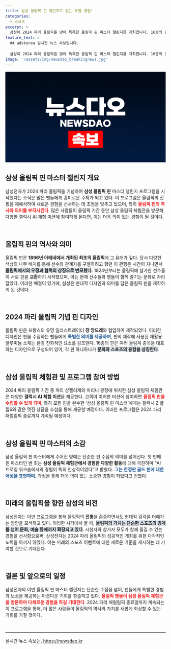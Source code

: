 ```yaml
---
title: 삼성 올림픽 핀 챌린지로 얻는 특별 경험!
categories:
  - 스포츠
excerpt: >
  삼성이 2024 파리 올림픽을 맞아 독특한 올림픽 핀 마스터 챌린지를 개최합니다. 16종의 올림픽 핀을 수집하면 갤럭시 Z 플립6를 받고, 추첨으로 동계 올림픽 참가 기회도! 금세기 전통과 혁신의 만남, 자세한 내용은 여기서 확인하세요!
feature_text: >
  ## adskorea 실시간 뉴스 속보입니다.

  삼성이 2024 파리 올림픽을 맞아 독특한 올림픽 핀 마스터 챌린지를 개최합니다. 16종의 올림픽 핀을 수집하면 갤럭시 Z 플립6를 받고, 추첨으로 동계 올림픽 참가 기회도! 금세기 전통과 혁신의 만남, 자세한 내용은 여기서 확인하세요!
image: '/assets/img/newsdao_breakingnews.jpg'
---
```


<p><img src="/assets/img/newsdao_breakingnews.jpg" alt="adskorea 속보" /></p>

<h2 data-ke-size="size26">삼성 올림픽 핀 마스터 챌린지 개요</h2>

<p data-ke-size="size16">삼성전자가 2024 파리 올림픽을 기념하여 <b>삼성 올림픽 핀</b> 마스터 챌린지 프로그램을 시작했다는 소식은 많은 팬들에게 흥미로운 주제가 되고 있다. 이 프로그램은 올림픽의 전통을 재해석하여 새로운 경험을 선사하는 데 초점을 맞추고 있으며, 특히 <b><span style="color: #ee2323;">올림픽 핀의 역사와 의미를 부각시킨다</span></b>. 많은 사람들이 올림픽 기간 동안 삼성 올림픽 체험관을 방문해 다양한 갤럭시 AI 체험 미션에 참여하게 된다면, 이는 더욱 의미 있는 경험이 될 것이다.</p>

<p data-ke-size="size16">&nbsp;</p>

<h2 data-ke-size="size26">올림픽 핀의 역사와 의미</h2>

<p data-ke-size="size16">올림픽 핀은 <b>1896년 아테네에서 개최된 최초의 올림픽</b>에 그 유래가 깊다. 당시 다양한 색상의 나무 배지를 통해 선수와 관계자를 구별하려고 했던 이 관행은 시간이 지나면서 <b><span style="background-color: #21538527;">올림픽에서의 우정과 협력의 상징으로 변모했다</span></b>. 1924년부터는 올림픽에 참가한 선수들이 서로 핀을 <b>교환</b>하기 시작했으며, 이는 현재 선수들과 팬들이 함께 즐기는 문화로 자리잡았다. 이러한 배경이 있기에, 삼성은 현대적 디자인과 의미를 담은 올림픽 핀을 제작하게 된 것이다.</p>

<p data-ke-size="size16">&nbsp;</p>

<h2 data-ke-size="size26">2024 파리 올림픽 기념 핀 디자인</h2>

<p data-ke-size="size16">올림픽 핀은 프랑스의 유명 일러스트레이터 <b>장 앙드레</b>와 협업하여 제작되었다. 이러한 디자인은 핀을 수집하는 팬들에게 <b><span style="color: #1a5490;">특별한 의미를 제공하며</span></b>, 핀의 제작에 사용된 재활용 알루미늄 소재는 환경 친화적인 요소를 강조한다. 16종의 핀은 여러 올림픽 종목을 대표하는 디자인으로 구성되어 있어, 각 핀 하나하나가 <b><span style="background-color: #21538527;">문화와 스포츠의 융합을 상징한다</span></b>.</p>

<p data-ke-size="size16">&nbsp;</p>

<h2 data-ke-size="size26">삼성 올림픽 체험관 및 프로그램 참여 방법</h2>

<p data-ke-size="size16">2024 파리 올림픽 기간 중 파리 샹젤리제와 마리니 광장에 위치한 삼성 올림픽 체험관은 다양한 <b>갤럭시 AI 체험 미션</b>을 제공한다. 고객이 이러한 미션에 참여하면 <b><span style="color: #ee2323;">올림픽 핀을 수집할 수 있게 되며</span></b>, 특히 모든 핀을 완수한 ‘삼성 올림픽 핀 마스터’에게는 갤럭시 Z 플립6와 같은 멋진 상품을 추첨을 통해 제공할 예정이다. 이러한 프로그램은 2024 파리 패럴림픽 종료까지 계속될 예정이다.</p>

<p data-ke-size="size16">&nbsp;</p>

<h2 data-ke-size="size26">삼성 올림픽 핀 마스터의 소감</h2>

<p data-ke-size="size16">삼성 올림픽 핀 마스터에게 주어진 영예는 단순한 핀 수집의 의미를 넘어선다. 첫 번째 핀 마스터인 벤 최는 <b>삼성 올림픽 체험관에서 경험한 다양한 활동</b>에 대해 극찬하며 “AI 드로잉 워크숍에서의 경험이 특히 인상적이었다”고 밝혔다. <b><span style="color: #1a5490;">그는 한정판 골드 핀에 대한 애정을 표현하며</span></b>, 과정을 통해 더욱 의미 있는 소중한 경험이 되었다고 전했다.</p>

<p data-ke-size="size16">&nbsp;</p>

<h2 data-ke-size="size26">미래의 올림픽을 향한 삼성의 비전</h2>

<p data-ke-size="size16">삼성전자는 이번 프로그램을 통해 올림픽의 <b>전통</b>을 존중하면서도 현대적 감각을 더해가는 방안을 모색하고 있다. 이러한 시각에서 볼 때, <b><span style="background-color: #21538527;">올림픽의 가치는 단순한 스포츠의 경계를 넘어 문화, 예술 등에까지 확장되고 있다</span></b>. 시청자와 참가자 모두가 함께 즐길 수 있는 경험을 선사함으로써, 삼성전자는 2024 파리 올림픽의 성공적인 개최를 위한 다각적인 노력을 아끼지 않겠다. 이는 미래의 스포츠 이벤트에 대한 새로운 기준을 제시하는 데 기여할 것으로 기대된다.</p>

<p data-ke-size="size16">&nbsp;</p>

<h2 data-ke-size="size26">결론 및 앞으로의 일정</h2>

<p data-ke-size="size16">삼성전자의 이번 올림픽 핀 마스터 챌린지는 단순한 수집을 넘어, 팬들에게 특별한 경험과 보상을 제공하는 아름다운 기회를 창출하고 있다. <b><span style="color: #ee2323;">올림픽 팬들이 삼성 올림픽 체험관을 방문하여 다채로운 경험을 하길 기대한다</span></b>. 2024 파리 패럴림픽 종료일까지 계속되는 이 프로그램을 통해, 더 많은 사람들이 올림픽의 역사와 가치를 새롭게 회상할 수 있는 기회를 가질 것이다.</p>

<p data-ke-size="size16">&nbsp;</p>

<hr style="height:2px; border:none; background-color:#333;"/>
실시간 뉴스 속보는, <a href="https://newsdao.kr" rel="dofollow">https://newsdao.kr</a>


